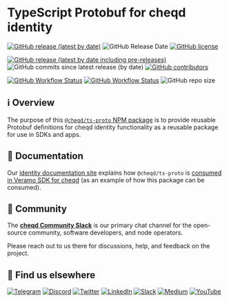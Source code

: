 # TypeScript Protobuf for cheqd identity

[![GitHub release (latest by date)](https://img.shields.io/github/v/release/cheqd/ts-proto?color=green&label=stable%20release&style=flat-square)](https://github.com/cheqd/ts-proto/releases/latest) ![GitHub Release Date](https://img.shields.io/github/release-date/cheqd/ts-proto?color=green&style=flat-square) [![GitHub license](https://img.shields.io/github/license/cheqd/ts-proto?color=blue&style=flat-square)](https://github.com/cheqd/ts-proto/blob/main/LICENSE)

[![GitHub release (latest by date including pre-releases)](https://img.shields.io/github/v/release/cheqd/ts-proto?include_prereleases&label=dev%20release&style=flat-square)](https://github.com/cheqd/ts-proto/releases/) ![GitHub commits since latest release (by date)](https://img.shields.io/github/commits-since/cheqd/ts-proto/latest?style=flat-square) [![GitHub contributors](https://img.shields.io/github/contributors/cheqd/ts-proto?label=contributors%20%E2%9D%A4%EF%B8%8F&style=flat-square)](https://github.com/cheqd/ts-proto/graphs/contributors)

[![GitHub Workflow Status](https://img.shields.io/github/actions/workflow/status/cheqd/ts-proto/dispatch.yml?label=workflows&style=flat-square)](https://github.com/cheqd/ts-proto/actions/workflows/dispatch.yml) [![GitHub Workflow Status](https://img.shields.io/github/actions/workflow/status/cheqd/ts-proto/codeql.yml?label=CodeQL&style=flat-square)](https://github.com/cheqd/ts-proto/actions/workflows/codeql.yml) ![GitHub repo size](https://img.shields.io/github/repo-size/cheqd/ts-proto?style=flat-square)

## ℹ️ Overview

The purpose of this [`@cheqd/ts-proto` NPM package](https://www.npmjs.com/package/@cheqd/ts-proto) is to provide reusable Protobuf definitions for cheqd identity functionality as a reusable package for use in SDKs and apps.

## 📖 Documentation

Our [identity documentation site](https://docs.cheqd.io/identity/) explains how `@cheqd/ts-proto` is [consumed in Veramo SDK for cheqd](https://docs.cheqd.io/identity/guides/software-development-kits-sdks/veramo-sdk-for-cheqd) (as an example of how this package can be consumed).

## 💬 Community

The [**cheqd Community Slack**](http://cheqd.link/join-cheqd-slack) is our primary chat channel for the open-source community, software developers, and node operators.

Please reach out to us there for discussions, help, and feedback on the project.

## 🙋 Find us elsewhere

[![Telegram](https://img.shields.io/badge/Telegram-2CA5E0?style=for-the-badge\&logo=telegram\&logoColor=white)](https://t.me/cheqd) [![Discord](https://img.shields.io/badge/Discord-7289DA?style=for-the-badge\&logo=discord\&logoColor=white)](http://cheqd.link/discord-github) [![Twitter](https://img.shields.io/badge/Twitter-1DA1F2?style=for-the-badge\&logo=twitter\&logoColor=white)](https://twitter.com/intent/follow?screen\_name=cheqd\_io) [![LinkedIn](https://img.shields.io/badge/LinkedIn-0077B5?style=for-the-badge\&logo=linkedin\&logoColor=white)](http://cheqd.link/linkedin) [![Slack](https://img.shields.io/badge/Slack-4A154B?style=for-the-badge\&logo=slack\&logoColor=white)](http://cheqd.link/join-cheqd-slack) [![Medium](https://img.shields.io/badge/Medium-12100E?style=for-the-badge\&logo=medium\&logoColor=white)](https://blog.cheqd.io) [![YouTube](https://img.shields.io/badge/YouTube-FF0000?style=for-the-badge\&logo=youtube\&logoColor=white)](https://www.youtube.com/channel/UCBUGvvH6t3BAYo5u41hJPzw/)
